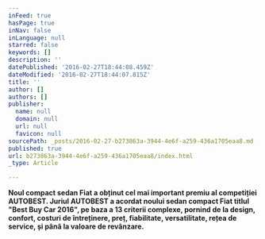 ```yaml
---
inFeed: true
hasPage: true
inNav: false
inLanguage: null
starred: false
keywords: []
description: ''
datePublished: '2016-02-27T18:44:08.459Z'
dateModified: '2016-02-27T18:44:07.815Z'
title: ''
author: []
authors: []
publisher:
  name: null
  domain: null
  url: null
  favicon: null
sourcePath: _posts/2016-02-27-b273863a-3944-4e6f-a259-436a1705eaa8.md
published: true
url: b273863a-3944-4e6f-a259-436a1705eaa8/index.html
_type: Article

---
```

**Noul compact sedan Fiat a obținut cel mai important premiu al competiției AUTOBEST. Juriul AUTOBEST a acordat noului sedan compact Fiat titlul "Best Buy Car 2016", pe baza a 13 criterii complexe, pornind de la design, confort,  costuri de întreținere, preț, fiabilitate, versatilitate, rețea de service, și până la valoare de revânzare.**